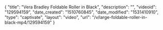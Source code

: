 {
    "title": "Vera Bradley Foldable Roller in Black",
    "description": "",
    "videoid": "129594159",
    "date_created": "1510760845",
    "date_modified": "1531410910",
    "type": "captivate",
    "layout": "video",
    "url": "\/v\/large-foldable-roller-in-black-mp4\/129594159"
}